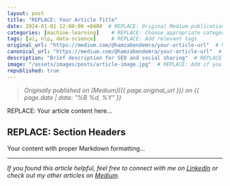 ```yaml
---
layout: post
title: "REPLACE: Your Article Title"
date: 2024-01-01 12:00:00 +0400  # REPLACE: Original Medium publication date
categories: [machine-learning]    # REPLACE: Choose appropriate categories
tags: [ai, nlp, data-science]     # REPLACE: Add relevant tags
original_url: "https://medium.com/@hamzabendemra/your-article-url"  # REPLACE
canonical_url: "https://medium.com/@hamzabendemra/your-article-url"  # REPLACE
description: "Brief description for SEO and social sharing"  # REPLACE
image: "/assets/images/posts/article-image.jpg"  # REPLACE: Add if you have a featured image
republished: true
---
```


> *Originally published on [Medium]({{ page.original_url }}) on {{ page.date | date: "%B %d, %Y" }}*

REPLACE: Your article content here...

## REPLACE: Section Headers

Your content with proper Markdown formatting...

---

*If you found this article helpful, feel free to connect with me on [LinkedIn](https://linkedin.com/in/hamzabendemra) or check out my other articles on [Medium](https://medium.com/@hamzabendemra).*
